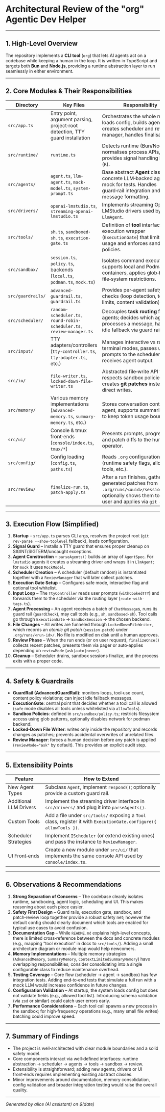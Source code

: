 # Architectural Review of the "org" Agentic Dev Helper

---
## 1. High‑Level Overview
The repository implements a **CLI tool** (`org`) that lets AI agents act on a codebase while keeping a human in the loop.  It is written in TypeScript and targets both **Bun** and **Node.js**, providing a runtime abstraction layer to run seamlessly in either environment.

---
## 2. Core Modules & Their Responsibilities
| Directory | Key Files | Responsibility |
|-----------|------------|----------------|
| `src/app.ts` | Entry point, argument parsing, project‑root detection, TTY guard installation | Orchestrates the whole run: loads config, builds agents, creates scheduler and review manager, handles finalisation. |
| `src/runtime/` | `runtime.ts` | Detects runtime (Bun/Node), normalises process APIs, provides signal handling helpers (`R`). |
| `src/agents/` | `agent.ts`, `llm-agent.ts`, `mock-model.ts`, `system-prompt.ts` | Base abstract **Agent** class, concrete LLM‑backed agent, mock for tests. Handles guard‑rail integration and message formatting. |
| `src/drivers/` | `openai-lmstudio.ts`, `streaming-openai-lmstudio.ts` | Implements streaming OpenAI / LMStudio drivers used by `LlmAgent`. |
| `src/tools/` | `sh.ts`, `sandboxed-sh.ts`, `execution-gate.ts` | Definition of **tool** interface, safe execution wrapper (`ExecutionGate`) that limits tool usage and enforces sandbox policies. |
| `src/sandbox/` | `session.ts`, `policy.ts`, backends (`local.ts`, `podman.ts`, `mock.ts`) | Isolates command execution; supports local and Podman containers, applies glob‑based file‑system restrictions. |
| `src/guardrails/` | `advanced-guardrail.ts`, `guardrail.ts` | Provides per‑agent safety checks (loop detection, tool‑use limits, content validation). |
| `src/scheduler/` | `random-scheduler.ts`, `round-robin-scheduler.ts`, `review-manager.ts` | Decouples **task routing** from agents; decides which agent processes a message, handles idle fallback via guard rails. |
| `src/input/` | TTY adapters/controllers (`tty-controller.ts`, `tty-adapter.ts`, etc.) | Manages interactive vs raw terminal modes, passes user prompts to the scheduler and receives agent output. |
| `src/io/` | `file-writer.ts`, `locked-down-file-writer.ts` | Abstracted file‑write API that respects sandbox policies and creates **git patches** instead of direct writes. |
| `src/memory/` | Various memory implementations (`advanced-memory.ts`, `summary-memory.ts`, etc.) | Stores conversation context per agent, supports summarisation to keep token usage bounded. |
| `src/ui/` | Console & tmux front‑ends (`console/index.ts`, `tmux/*`) | Presents prompts, progress bars and patch diffs to the human operator. |
| `src/config/` | Config loading (`config.ts`, `paths.ts`) | Reads `.org` configuration files (runtime safety flags, allowed tools, etc.). |
| `src/review/` | `finalize-run.ts`, `patch-apply.ts` | After a run finishes, gathers generated patches from `.org/runs/<uuid>/session.patch`, optionally shows them to the user and applies via `git apply`. |

---
## 3. Execution Flow (Simplified)
1. **Startup** – `src/app.ts` parses CLI args, resolves the project root (`git rev-parse --show-toplevel` fallback), loads configuration.
2. **Signal Guard** – Installs a TTY guard that ensures proper cleanup on SIGINT/SIGTERM/uncaught exceptions.
3. **Agent Construction** – `parseAgents()` builds an array of `AgentSpec`. For `lmstudio` agents it creates a streaming driver and wraps it in `LlmAgent`; for `mock` it uses `MockModel`.
4. **Scheduler Creation** – A scheduler (default random) is instantiated together with a `ReviewManager` that will later collect patches.
5. **Execution Gate Setup** – Configures safe mode, interactive flag and optional tool whitelist.
6. **Input Loop** – The `TtyController` reads user prompts (`withCookedTTY`) and forwards them to the scheduler via the routing layer (`route-with-tags.ts`).
7. **Agent Processing** – An agent receives a batch of `ChatMessage`s, runs its guard rail (`guardCheck`), may call tools (e.g., `sh`, `sandboxed‑sh`). Tool calls go through `ExecutionGate` → `SandboxSession` → the chosen backend.
8. **File Changes** – All writes are funneled through `LockedDownFileWriter`, which records an *atomic git patch* (`session.patch`) under `.org/runs/<run-id>/`. No file is modified on disk until a human approves.
9. **Review Phase** – When the run ends (or on user request), `finalizeOnce()` collects recent patches, presents them via pager or auto‑applies depending on `reviewMode` (`ask|auto|never`).
10. **Cleanup** – Scheduler drains, sandbox sessions finalize, and the process exits with a proper code.

---
## 4. Safety & Guardrails
- **GuardRail (AdvancedGuardRail)**: monitors loops, tool‑use count, content policy violations; can inject idle fallback messages.
- **ExecutionGate**: central point that decides whether a tool call is allowed (`safe` mode disables all tools unless whitelisted via `allowTools`).
- **Sandbox Policies**: defined in `src/sandbox/policy.ts`; restricts filesystem access using glob patterns, optionally disables network for podman backend.
- **Locked‑Down File Writer**: writes only inside the repository and records changes as patches; prevents accidental overwrites of unrelated files.
- **Review Manager**: forces a human decision before any patch is applied (`reviewMode="ask"` by default). This provides an explicit audit step.

---
## 5. Extensibility Points
| Feature | How to Extend |
|---------|---------------|
| New Agent Types | Subclass `Agent`, implement `respond()`; optionally provide a custom guard rail. |
| Additional LLM Drivers | Implement the streaming driver interface in `src/drivers/` and plug it into `parseAgents()`. |
| Custom Tools | Add a file under `src/tools/` exposing a `Tool` class, register it with `ExecutionGate.configure({ allowTools })`. |
| Scheduler Strategies | Implement `IScheduler` (or extend existing ones) and pass the instance to `ReviewManager`. |
| UI Front‑ends | Create a new module under `src/ui/` that implements the same console API used by `console/index.ts`. |

---
## 6. Observations & Recommendations
1. **Strong Separation of Concerns** – The codebase cleanly isolates runtime, sandboxing, agent logic, scheduling and UI. This makes reasoning about each piece easier.
2. **Safety First Design** – Guard rails, execution gate, sandbox, and patch‑review loop together provide a robust safety net; however the default config should clearly document which tools are enabled for typical use cases to avoid confusion.
3. **Documentation Gap** – While `README.md` explains high‑level concepts, there is limited cross‑reference between the docs and concrete modules (e.g., mapping “tool execution” in docs to `src/tools/`). Adding a small architecture diagram or module map would help newcomers.
4. **Memory Implementations** – Multiple memory strategies (`AdvancedMemory`, `SummaryMemory`, `ContextLimitedSummaryMemory`) have overlapping responsibilities; consider consolidating into a single configurable class to reduce maintenance overhead.
5. **Testing Coverage** – Core flow (scheduler → agent → sandbox) has few integration tests. Adding end‑to‑end tests that simulate a full run with a mock LLM would increase confidence in future changes.
6. **Configuration Validation** – At startup, the system loads config but does not validate fields (e.g., allowed tool list). Introducing schema validation (via `zod` or similar) could catch user errors early.
7. **Performance Considerations** – Each tool call spawns a new process in the sandbox; for high‑frequency operations (e.g., many small file writes) batching could improve speed.

---
## 7. Summary of Findings
- The project is well‑architected with clear module boundaries and a solid safety model.
- Core components interact via well‑defined interfaces: runtime abstraction → scheduler → agents → tools → sandbox → review.
- Extensibility is straightforward; adding new agents, drivers or UI front‑ends requires implementing existing abstract classes.
- Minor improvements around documentation, memory consolidation, config validation and broader integration testing would raise the overall quality.

---
*Generated by alice (AI assistant) on $(date)*
